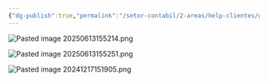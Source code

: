 ```yaml
---
{"dg-publish":true,"permalink":"/setor-contabil/2-areas/help-clientes/grupo-viana/","dgPassFrontmatter":true,"created":"2024-12-17T15:18:52.679-03:00","updated":"2025-06-13T15:52:56.105-03:00"}
---
```






![Pasted image 20250613155214.png](/img/user/Pasted%20image%2020250613155214.png)



![Pasted image 20250613155251.png](/img/user/Pasted%20image%2020250613155251.png)












![Pasted image 20241217151905.png](/img/user/4%20ARQUIVOS/Pasted%20image%2020241217151905.png)
